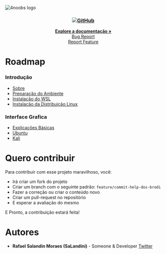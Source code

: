 ![4noobs logo](https://raw.githubusercontent.com/danilomacb/4noobs-model/a4bdddef7d88c4c882ca38347a02259f7113276b/4noobsAssets/image.svg)

<h3 align="center">
    <a href="https://opensource.org/licenses/GPL-3.0">
        <img alt="GitHub" src="https://img.shields.io/github/license/SaLandini/wsl4noobs">
    </a>
</h3>

<p align="center">
    <a href="#conteúdos"><strong>Explore a documentação »</strong></a>
    <br>
    <a href="https://github.com/SaLandini/wsl4noobs/issues">Bug Report</a>
    <br>
    <a href="https://github.com/SaLandini/wsl4noobs/pulls">Report Feature</a>
</p>

# Roadmap

### Introdução
- [Sobre](./contents/Intro/wsl_first.md#Sobre)
- [Preparação do Ambiente](./contents/Intro/wsl_first.md#prepara%C3%A7%C3%A3o-do-ambiente)
- [Instalação do WSL](./contents/Intro/wsl_first.md)
- [Instalação da Distribuição Linux](./contents/Intro/wsl_first.md#instalando-a-distro-linux)

### Interface Grafica
- [Explicações Básicas](./contents/Interface_grafica/overview.md)
- [Ubuntu](./contents/Interface_grafica/ubuntu_wsl.md)
- [Kali](./contents/Interface_grafica/kali_wsl.md)

# Quero contribuir
Para contribuir com esse projeto maravilhoso, você:

- Irá criar um fork do projeto
- Criar um branch com o seguinte padrão: `feature/commit-help-dos-brodi`
- Fazer a correção ou criar o conteúdo novo
- Criar um pull-request no repositório
- E esperar a avaliação do mesmo

E Pronto, a contribuição estará feita!

# Autores
- __Rafael Salandin Moraes (SaLandini)__ - Someone & Developer [Twitter](https://twitter.com/Rafaelsm_f95)